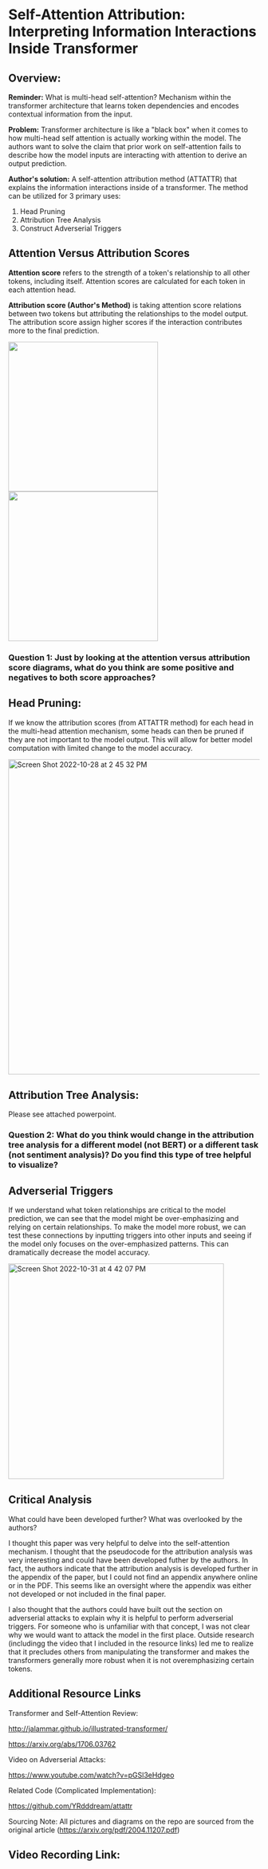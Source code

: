 # Self-Attention Attribution: Interpreting Information Interactions Inside Transformer

## Overview:
**Reminder:** What is multi-head self-attention? Mechanism within the transformer architecture that learns token dependencies and encodes contextual information from the input.

**Problem:** Transformer architecture is like a "black box" when it comes to how multi-head self attention is actually working within the model. The authors want to solve the claim that prior work on self-attention fails to describe how the model inputs are interacting with attention to derive an output prediction.

**Author's solution:** A self-attention attribution method (ATTATTR) that explains the information interactions inside of a transformer. The method can be utilized for 3 primary uses:
1. Head Pruning
2. Attribution Tree Analysis
3. Construct Adverserial Triggers

## Attention Versus Attribution Scores

**Attention score** refers to the strength of a token's relationship to all other tokens, including itself. Attention scores are calculated for each token in each attention head.

**Attribution score (Author's Method)** is taking attention score relations between two tokens but attributing the relationships to the model output. The attribution score assign higher scores if the interaction contributes more to the final prediction.

<p float="left">
  <img src="https://user-images.githubusercontent.com/89158606/198739910-bb8cece6-1c44-4c0b-931c-8b6985a08524.png" width="300" />
  <img src="https://user-images.githubusercontent.com/89158606/198739937-83af4b54-b7be-4bba-bdb3-5a769ec4bafe.png" width="300" /> 
</p>

### Question 1: Just by looking at the attention versus attribution score diagrams, what do you think are some positive and negatives to both score approaches?

## Head Pruning:

If we know the attribution scores (from ATTATTR method) for each head in the multi-head attention mechanism, some heads can then be pruned if they are not important to the model output. This will allow for better model computation with limited change to the model accuracy.

<img width="632" alt="Screen Shot 2022-10-28 at 2 45 32 PM" src="https://user-images.githubusercontent.com/89158606/198719755-2c394309-02d2-41dc-8db6-d1e6a8a3e460.png">

## Attribution Tree Analysis:

Please see attached powerpoint.

### Question 2: What do you think would change in the attribution tree analysis for a different model (not BERT) or a different task (not sentiment analysis)? Do you find this type of tree helpful to visualize?

## Adverserial Triggers

If we understand what token relationships are critical to the model prediction, we can see that the model might be over-emphasizing and relying on certain relationships. To make the model more robust, we can test these connections by inputting triggers into other inputs and seeing if the model only focuses on the over-emphasized patterns. This can dramatically decrease the model accuracy. 

<img width="432" alt="Screen Shot 2022-10-31 at 4 42 07 PM" src="https://user-images.githubusercontent.com/89158606/199115947-0b17e885-b136-42eb-8224-41856e79cf11.png">

## Critical Analysis

What could have been developed further? 
What was overlooked by the authors?

I thought this paper was very helpful to delve into the self-attention mechanism. I thought that the pseudocode for the attribution analysis was very interesting and could have been developed futher by the authors. In fact, the authors indicate that the attribution analysis is developed further in the appendix of the paper, but I could not find an appendix anywhere online or in the PDF. This seems like an oversight where the appendix was either not developed or not included in the final paper.

I also thought that the authors could have built out the section on adverserial attacks to explain why it is helpful to perform adverserial triggers. For someone who is unfamiliar with that concept, I was not clear why we would want to attack the model in the first place. Outside research (includingg the video that I included in the resource links) led me to realize that it precludes others from manipulating the transformer and makes the transformers generally more robust when it is not overemphasizing certain tokens. 

## Additional Resource Links
Transformer and Self-Attention Review: 

http://jalammar.github.io/illustrated-transformer/

https://arxiv.org/abs/1706.03762

Video on Adverserial Attacks:

https://www.youtube.com/watch?v=pGSl3eHdgeo

Related Code (Complicated Implementation):

https://github.com/YRdddream/attattr

Sourcing Note: All pictures and diagrams on the repo are sourced from the original article (https://arxiv.org/pdf/2004.11207.pdf)

## Video Recording Link: 

